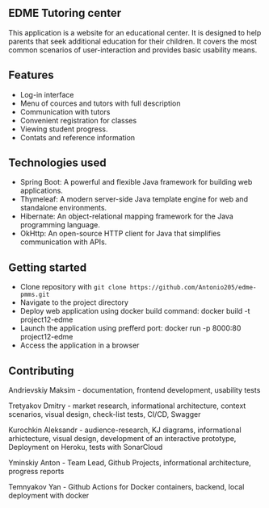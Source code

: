 ## EDME Tutoring center
This application is a website for an educational center. It is designed to help parents that seek additional education
for their children. It covers the most common scenarios of user-interaction and provides basic usability means. 

## Features
- Log-in interface
- Menu of cources and tutors with full description
- Communication with tutors
- Convenient registration for classes
- Viewing student progress. 
- Contats and reference information

## Technologies used
- Spring Boot: A powerful and flexible Java framework for building web applications.
- Thymeleaf: A modern server-side Java template engine for web and standalone
environments.
- Hibernate: An object-relational mapping framework for the Java programming
language.
- OkHttp: An open-source HTTP client for Java that simplifies communication with
APIs.

## Getting started
- Clone repository with `git clone https://github.com/Antonio205/edme-pmms.git`
- Navigate to the project directory
- Deploy web application using docker build command: docker build -t project12-edme
- Launch the application using prefferd port: docker run -p 8000:80 project12-edme
- Access the application in a browser

## Contributing
Andrievskiy Maksim - documentation, frontend development, usability tests

Tretyakov Dmitry - market research, informational architecture, context scenarios, visual design, check-list tests, CI/CD, Swagger

Kurochkin Aleksandr -  audience-research, KJ diagrams, informational arhictecture, visual design, development of an interactive prototype, Deployment on Heroku, tests with SonarCloud

Yminskiy Anton - Team Lead, Github Projects, informational architecture, progress reports

Temnyakov Yan - Github Actions for Docker containers, backend, local deployment with docker
